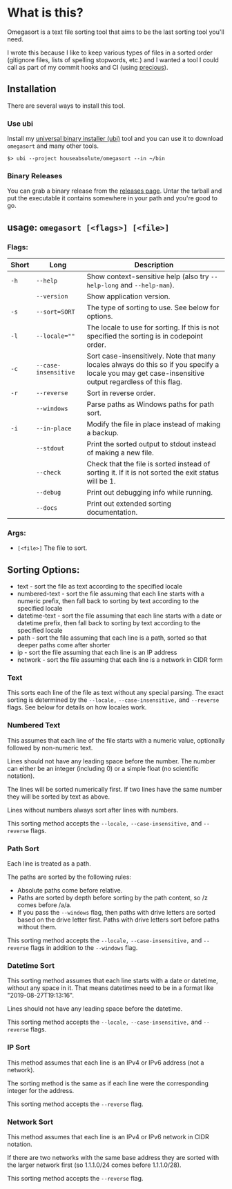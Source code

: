 # What is this?

Omegasort is a text file sorting tool that aims to be the last sorting tool you'll need.

I wrote this because I like to keep various types of files in a sorted order (gitignore files, lists of spelling stopwords, etc.) and I wanted a tool I could call as part of my commit hooks and CI (using [precious](https://github.com/houseabsolute/precious)).

## Installation

There are several ways to install this tool.

### Use ubi

Install my [universal binary installer
(ubi)](https://github.com/houseabsolute/ubi) tool and you can use it to
download `omegasort` and many other tools.

```
$> ubi --project houseabsolute/omegasort --in ~/bin
```

### Binary Releases

You can grab a binary release from the [releases
page](https://github.com/houseabsolute/omegasort/releases). Untar the tarball
and put the executable it contains somewhere in your path and you're good to
go.

## usage: `omegasort [<flags>] [<file>]`

### Flags:

| Short | Long | Description |
| ----- | ---- | ----------- |
| `-h`  | `--help` | Show context-sensitive help (also try `--help-long` and `--help-man`). |
| | `--version` | Show application version. |
| `-s` | `--sort=SORT` | The type of sorting to use. See below for options. |
| `-l` | `--locale=""` | The locale to use for sorting. If this is not specified the sorting is in codepoint order. |
| `-c` | `--case-insensitive` | Sort case-insensitively. Note that many locales always do this so if you specify a locale you may get case-insensitive output regardless of this flag. |
| `-r` | `--reverse` | Sort in reverse order. |
| | `--windows` | Parse paths as Windows paths for path sort. |
| `-i` | `--in-place` | Modify the file in place instead of making a backup. |
| | `--stdout` | Print the sorted output to stdout instead of making a new file. |
| | `--check` | Check that the file is sorted instead of sorting it. If it is not sorted the exit status will be 1. |
| | `--debug` | Print out debugging info while running. |
| | `--docs` | Print out extended sorting documentation. |

### Args:

* `[<file>]`  The file to sort.

## Sorting Options:

* text - sort the file as text according to the specified locale
* numbered-text - sort the file assuming that each line starts with a numeric prefix, then fall back to sorting by text according to the specified locale
* datetime-text - sort the file assuming that each line starts with a date or datetime prefix, then fall back to sorting by text according to the specified locale
* path - sort the file assuming that each line is a path, sorted so that deeper paths come after shorter
* ip - sort the file assuming that each line is an IP address
* network - sort the file assuming that each line is a network in CIDR form

### Text

This sorts each line of the file as text without any special parsing. The exact
sorting is determined by the `--locale,` `--case-insensitive,` and `--reverse` flags.
See below for details on how locales work.

### Numbered Text

This assumes that each line of the file starts with a numeric value, optionally
followed by non-numeric text.

Lines should not have any leading space before the number. The number can
either be an integer (including 0) or a simple float (no scientific notation).

The lines will be sorted numerically first. If two lines have the same number
they will be sorted by text as above.

Lines without numbers always sort after lines with numbers.

This sorting method accepts the `--locale,` `--case-insensitive,` and `--reverse`
flags.

### Path Sort

Each line is treated as a path.

The paths are sorted by the following rules:

* Absolute paths come before relative.
* Paths are sorted by depth before sorting by the path content, so /z comes
before /a/a.
* If you pass the `--windows` flag, then paths with drive letters are sorted
based on the drive letter first. Paths with drive letters sort before paths
without them.

This sorting method accepts the `--locale,` `--case-insensitive,` and `--reverse`
flags in addition to the `--windows` flag.

### Datetime Sort

This sorting method assumes that each line starts with a date or datetime,
without any space in it. That means datetimes need to be in a format like
"2019-08-27T19:13:16".

Lines should not have any leading space before the datetime.

This sorting method accepts the `--locale,` `--case-insensitive,` and `--reverse`
flags.

### IP Sort

This method assumes that each line is an IPv4 or IPv6 address (not a network).

The sorting method is the same as if each line were the corresponding integer
for the address.

This sorting method accepts the `--reverse` flag.

### Network Sort

This method assumes that each line is an IPv4 or IPv6 network in CIDR notation.

If there are two networks with the same base address they are sorted with the
larger network first (so 1.1.1.0/24 comes before 1.1.1.0/28).

This sorting method accepts the `--reverse` flag.
